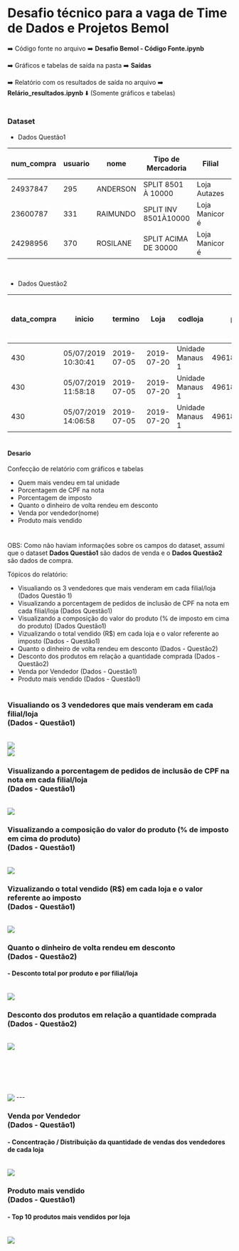 # Desafio técnico para a vaga de Time de Dados e Projetos  Bemol


:arrow_right: Código fonte no arquivo :arrow_right: **Desafio Bemol - Código Fonte.ipynb**

:arrow_right: Gráficos e tabelas de saída na pasta :arrow_right: **Saídas**

:arrow_right: Relatório com os resultados de saída no arquivo :arrow_right: **Relário_resultados.ipynb** :arrow_down: (Somente gráficos e tabelas)

#

### Dataset
* Dados Questão1

|num_compra|usuario|nome|Tipo de Mercadoria|Filial|data_compra|valor_compra|Imposto|CPF NA NOTA?|
|---|---|---|---|---|---|---|---|---|
|24937847|295|ANDERSON|SPLIT 8501 À 10000|Loja Autazes|06/04/2020 12:25:13|2582,4|116,208|Sim|
|23600787|331|RAIMUNDO|SPLIT INV 8501À10000|Loja Manicor é |06/04/2020 14:03:55|1919,28|86,3676|Sim|
|24298956|370|ROSILANE|SPLIT ACIMA DE 30000|Loja Manicor é |06/04/2020 14:35:14|10121,04|455,4468|Sim|


<br>

* Dados Questão2

|data_compra|inicio|termino|Loja|codloja|produto|EAN|Valor Unitário Sem Imposto|quantidade|valor_total|Impostos|Dinheiro de Volta (Aplicado direto no total)|
|--|--|--|--|--|--|--|--|--|--|--|--|
|430|05/07/2019 10:30:41|2019-07-05|2019-07-20|Unidade Manaus 1|49618556000135|Smart Pro|190199383180|3000|1|3.331,29|45|
|430|05/07/2019 11:58:18|2019-07-05|2019-07-20|Unidade Manaus 1|49618556000135|Smart Pro|190199383180|3000|1|3.331,29|45|
|430|05/07/2019 14:06:58|2019-07-05|2019-07-20|Unidade Manaus 1|49618556000135|Smart Pro|190199383180|3000|1|3.331,29|45|


#

#### Desario

Confecção de relatório com gráficos e tabelas

* Quem mais vendeu em tal unidade
* Porcentagem de CPF na nota
* Porcentagem de imposto
* Quanto o dinheiro de volta rendeu em desconto
* Venda por vendedor(nome)
* Produto mais vendido

#

OBS: Como não haviam informações sobre os campos do dataset, assumi que o dataset **Dados Questão1** são dados de venda e o **Dados Questão2** são dados de compra.

Tópicos do relatório:

* Visualiando os 3 vendedores que mais venderam em cada filial/loja (Dados Questão 1)
* Visualizando a porcentagem de pedidos de inclusão de CPF na nota em cada filial/loja (Dados Questão1)
* Visualizando a composição do valor do produto (% de imposto em cima do produto) (Dados Questão1)
* Vizualizando o total vendido (R$) em cada loja e o valor referente ao imposto
(Dados - Questão1)
* Quanto o dinheiro de volta rendeu em desconto
(Dados - Questão2)
* Desconto dos produtos em relação a quantidade comprada
(Dados - Questão2)
* Venda por Vendedor
(Dados - Questão1)
* Produto mais vendido
(Dados - Questão1)

#

### Visualiando os 3 vendedores que mais venderam em cada filial/loja <br>(Dados - Questão1)

<br>
<img src="https://github.com/Klemersoncastro/Desafio-t-cnico-Bemol/blob/main/Sa%C3%ADdas/Tabela%20em%20PNG-%20Top%203%20vendedores%20de%20cada%20loja.png?raw=true" align="center">

<br>
<img src="https://github.com/Klemersoncastro/Desafio-t-cnico-Bemol/blob/main/Sa%C3%ADdas/Gr%C3%A1fico%20-%20Top%203%20vendedores%20de%20cada%20loja.png?raw=true" align="center">

<br> 

### Visualizando a porcentagem de pedidos de inclusão de **CPF na nota** em cada filial/loja <br>(Dados - Questão1) 

<br>

<img src="https://github.com/Klemersoncastro/Desafio-t-cnico-Bemol/blob/main/Sa%C3%ADdas/Gr%C3%A1fico%20-%20Porcentagem%20de%20pedidos%20de%20CPF%20na%20nota%20de%20cada%20loja.png?raw=true" align="center">

<br>

### Visualizando a composição do valor do produto (% de imposto em cima do produto)<br> (Dados - Questão1)

<br>

<img src="https://github.com/Klemersoncastro/Desafio-t-cnico-Bemol/blob/main/Sa%C3%ADdas/Gr%C3%A1fico%20-%20Porcentagem%20de%20imposto.png?raw=true" align="center">

<br>

### Vizualizando o total vendido (R$) em cada loja e o valor referente ao imposto <br>(Dados - Questão1)

<br>

<img src="https://github.com/Klemersoncastro/Desafio-t-cnico-Bemol/blob/main/Sa%C3%ADdas/Gr%C3%A1fico%20-%20Total%20vendido%20em%20cada%20loja%20em%20reais.png?raw=true" align="center">

<br>

### Quanto o dinheiro de volta rendeu em desconto <br>(Dados - Questão2)

<h4>- Desconto total por produto e por filial/loja</h4>

<br>

<img src="https://github.com/Klemersoncastro/Desafio-t-cnico-Bemol/blob/main/Sa%C3%ADdas/Gr%C3%A1fico%20-%20Desconto%20total%20por%20produto%20e%20loja.png?raw=true" align="center">

<br>

### Desconto dos produtos em relação a quantidade comprada <br>(Dados - Questão2)

<br>

<img src="https://github.com/Klemersoncastro/Desafio-t-cnico-Bemol/blob/main/Sa%C3%ADdas/Tabela%20em%20PNG%20-%20desconto%20dos%20produtos%20em%20rela%C3%A7%C3%A3o%20a%20quantidade%20comprada.png?raw=true" align="center">

<br><br>
---
<img src="https://github.com/Klemersoncastro/Desafio-t-cnico-Bemol/blob/main/Sa%C3%ADdas/Gr%C3%A1fico%20-%20Desconto%20dos%20produtos%20em%20rela%C3%A7%C3%A3o%20a%20quantidade%20comprada.png?raw=true" align="center">
---
<br>

### Venda por Vendedor <br>(Dados - Questão1)

<h4>-  Concentração / Distribuição da quantidade de vendas dos vendedores de cada loja </h4>

<br>

<img src="https://github.com/Klemersoncastro/Desafio-t-cnico-Bemol/blob/main/Sa%C3%ADdas/Gr%C3%A1fico%20-%20concentra%C3%A7%C3%A3o_distribui%C3%A7%C3%A3o%20da%20quantidade%20de%20vendas%20dos%20vendedores%20de%20cada%20loja%20(1).png?raw=true" align="center">

<br>

### Produto mais vendido <br>(Dados - Questão1)

<h4>- Top 10 produtos mais vendidos por loja</h4>

<br>

<img src="https://github.com/Klemersoncastro/Desafio-t-cnico-Bemol/blob/main/Sa%C3%ADdas/Gr%C3%A1fico%20-%20Top%2010%20produtos%20mais%20vendidos%20por%20loja.png?raw=true" align="center">
